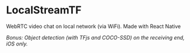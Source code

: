 # LocalStreamTF
 WebRTC video chat on local network (via WiFi). Made with React Native

 _Bonus: Object detection (with TFjs and COCO-SSD) on the receiving end, iOS only._